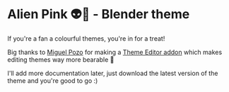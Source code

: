 # Alien Pink 👽🌸 - Blender theme

If you're a fan a colourful themes, you're in for a treat!

Big thanks to [Miguel Pozo](https://github.com/pragma37) for making a [Theme Editor addon](https://app.gumroad.com/d/bd203ea14e1e159c47c00ecd11e2707f) which makes editing themes way more bearable 🙏

I'll add more documentation later, just download the latest version of the theme and you're good to go :)
